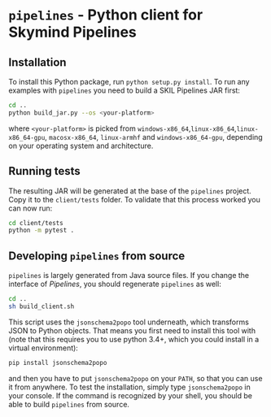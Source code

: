 # `pipelines` - Python client for Skymind Pipelines

## Installation

To install this Python package, run `python setup.py install`. To run any examples with
`pipelines` you need to build a SKIL Pipelines JAR first:

```bash
cd ..
python build_jar.py --os <your-platform>
```

where `<your-platform>` is picked from `windows-x86_64`,`linux-x86_64`,`linux-x86_64-gpu`,
`macosx-x86_64`, `linux-armhf` and `windows-x86_64-gpu`, depending on your operating system
and architecture. 

## Running tests

The resulting JAR will be generated at the base of the `pipelines` project. 
Copy it to the `client/tests` folder. To validate that this process worked 
you can now run:

```bash
cd client/tests
python -m pytest .
```

## Developing `pipelines` from source

`pipelines` is largely generated from Java source files. If you change the interface of
_Pipelines_, you should regenerate `pipelines` as well:

```bash
cd ..
sh build_client.sh
```

This script uses the `jsonschema2popo` tool underneath, which transforms JSON to Python objects.
That means you first need to install this tool with (note that this requires you to use python 3.4+, 
which you could install in a virtual environment):

```bash
pip install jsonschema2popo
```

and then you have to put `jsonschema2popo` on your `PATH`, so that you can use it from anywhere. To test
the installation, simply type `jsonschema2popo` in your console. If the command is recognized
by your shell, you should be able to build `pipelines` from source.